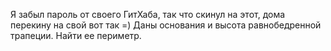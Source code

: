  Я забыл пароль от своего ГитХаба, так что скинул на этот, дома перекину на свой вот так =)
Даны основания и высота равнобедренной трапеции. Найти ее периметр.
